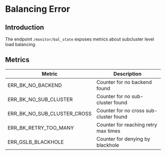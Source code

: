 # Balancing Error

## Introduction

The endpoint `/monitor/bal_state` exposes metrics about subcluster level load balancing.

## Metrics

| Metric                      | Description                            |
| --------------------------- | -------------------------------------- |
| ERR_BK_NO_BACKEND           | Counter for no backend found           |
| ERR_BK_NO_SUB_CLUSTER       | Counter for no sub-cluster found       |
| ERR_BK_NO_SUB_CLUSTER_CROSS | Counter for no cross sub-cluster found |
| ERR_BK_RETRY_TOO_MANY       | Counter for reaching retry max times   |
| ERR_GSLB_BLACKHOLE          | Counter for denying by blackhole       |
